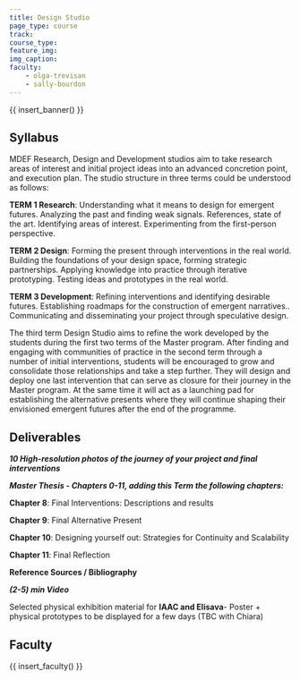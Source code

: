 ```yaml
---
title: Design Studio
page_type: course
track:
course_type:
feature_img: 
img_caption: 
faculty: 
    - olga-trevisan
    - sally-bourdon
---
```


{{ insert_banner() }}

## Syllabus

MDEF Research, Design and Development studios aim to take research areas of interest and initial project ideas into an advanced concretion point, and execution plan. The studio structure in three terms could be understood as follows:

**TERM 1 Research**: Understanding what it means to design for emergent futures. Analyzing the past and finding weak signals. References, state of the art. Identifying areas of interest. Experimenting from the first-person perspective.

**TERM 2 Design**: Forming the present through interventions in the real world. Building the foundations of your design space, forming strategic partnerships. Applying knowledge into practice through iterative prototyping. Testing ideas and prototypes in the real world.

**TERM 3 Development**: Refining interventions and identifying desirable futures. Establishing roadmaps for the construction of emergent narratives.. Communicating and disseminating your project through speculative design.

The third term Design Studio aims to refine the work developed by the students during the first two terms of the Master program. After finding and engaging with communities of practice in the second term through a number of initial interventions, students will be encouraged to grow and consolidate those relationships and take a step further. They will design and deploy one last intervention that can serve as closure for their journey in the Master program. At the same time it will act as a launching pad for establishing the alternative presents where they will continue shaping their envisioned emergent futures after the end of the programme.

## Deliverables

**_10 High-resolution photos of the journey of your project and final interventions_**

**_Master Thesis - Chapters 0-11, adding this Term the following chapters:_**

**Chapter 8**: Final Interventions: Descriptions and results

**Chapter 9**: Final Alternative Present

**Chapter 10**: Designing yourself out: Strategies for Continuity and Scalability

**Chapter 11**: Final Reflection

**Reference Sources / Bibliography**

**_(2-5) min Video_**

Selected physical exhibition material for **IAAC and Elisava**- Poster + physical prototypes to be displayed for a few days (TBC with Chiara)

## Faculty

{{ insert_faculty() }}
